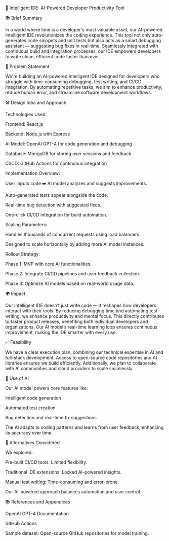 🌟 Intelligent IDE: AI-Powered Developer Productivity Tool

📚 Brief Summary

In a world where time is a developer's most valuable asset, our AI-powered Intelligent IDE revolutionizes the coding experience. This tool not only auto-generates code snippets and unit tests but also acts as a smart debugging assistant — suggesting bug fixes in real-time. Seamlessly integrated with continuous build and integration processes, our IDE empowers developers to write clean, efficient code faster than ever.

📌 Problem Statement

We're building an AI-powered Intelligent IDE designed for developers who struggle with time-consuming debugging, test writing, and CI/CD integration. By automating repetitive tasks, we aim to enhance productivity, reduce human error, and streamline software development workflows.

🛠️ Design Idea and Approach

Technologies Used:

Frontend: React.js

Backend: Node.js with Express

AI Model: OpenAI GPT-4 for code generation and debugging

Database: MongoDB for storing user sessions and feedback

CI/CD: GitHub Actions for continuous integration

Implementation Overview:

User inputs code ➡️ AI model analyzes and suggests improvements.

Auto-generated tests appear alongside the code.

Real-time bug detection with suggested fixes.

One-click CI/CD integration for build automation.

Scaling Parameters:

Handles thousands of concurrent requests using load balancers.

Designed to scale horizontally by adding more AI model instances.

Rollout Strategy:

Phase 1: MVP with core AI functionalities.

Phase 2: Integrate CI/CD pipelines and user feedback collection.

Phase 3: Optimize AI models based on real-world usage data.

🌍 Impact

Our Intelligent IDE doesn’t just write code — it reshapes how developers interact with their tools. By reducing debugging time and automating test writing, we enhance productivity and mental focus. This directly contributes to faster product releases, benefiting both individual developers and organizations. Our AI model’s real-time learning loop ensures continuous improvement, making the IDE smarter with every use.

✅ Feasibility

We have a clear execution plan, combining our technical expertise in AI and full-stack development. Access to open-source code repositories and AI libraries ensures we build efficiently. Additionally, we plan to collaborate with AI communities and cloud providers to scale seamlessly.

🤖 Use of AI

Our AI model powers core features like:

Intelligent code generation

Automated test creation

Bug detection and real-time fix suggestions

The AI adapts to coding patterns and learns from user feedback, enhancing its accuracy over time.

🔄 Alternatives Considered

We explored:

Pre-built CI/CD tools: Limited flexibility.

Traditional IDE extensions: Lacked AI-powered insights.

Manual test writing: Time-consuming and error-prone.

Our AI-powered approach balances automation and user control.

📚 References and Appendices

OpenAI GPT-4 Documentation

GitHub Actions

Sample dataset: Open-source GitHub repositories for model training.

